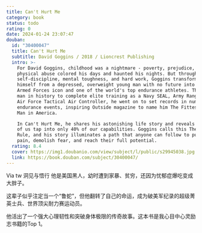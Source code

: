 ```yaml
---
title: Can't Hurt Me
category: book
status: todo
rating: 0
date: 2024-01-24 23:07:47
douban:
  id: "30400047"
  title: Can't Hurt Me
  subtitle: David Goggins / 2018 / Lioncrest Publishing
  intro: >-
    For David Goggins, childhood was a nightmare - poverty, prejudice, and
    physical abuse colored his days and haunted his nights. But through
    self-discipline, mental toughness, and hard work, Goggins transformed
    himself from a depressed, overweight young man with no future into a U.S.
    Armed Forces icon and one of the world's top endurance athletes. The only
    man in history to complete elite training as a Navy SEAL, Army Ranger, and
    Air Force Tactical Air Controller, he went on to set records in numerous
    endurance events, inspiring Outside magazine to name him The Fittest (Real)
    Man in America.

    In Can't Hurt Me, he shares his astonishing life story and reveals that most
    of us tap into only 40% of our capabilities. Goggins calls this The 40%
    Rule, and his story illuminates a path that anyone can follow to push past
    pain, demolish fear, and reach their full potential.
  rating: 8.4
  cover: https://img1.doubanio.com/view/subject/l/public/s29945038.jpg
  link: https://book.douban.com/subject/30400047/
---
```


Via tw 洞见与悟行 他是美国黑人，幼时遭到家暴、贫穷，还因为忧郁症爆吃变成大胖子。

这辈子似乎注定当一个“鲁蛇”，但他翻转了自己的命运，成为破美军纪录的超级菁英士兵、世界顶尖耐力赛运动员。

他活出了一个强大心理韧性和突破身体极限的传奇故事。这本书是我心目中心灵励志书籍的Top 1。
